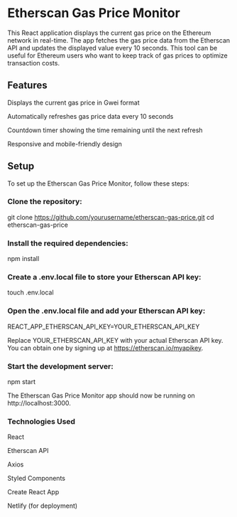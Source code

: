 # Etherscan Gas Price Monitor
This React application displays the current gas price on the Ethereum network in real-time. The app fetches the gas price data from the Etherscan API and updates the displayed value every 10 seconds. This tool can be useful for Ethereum users who want to keep track of gas prices to optimize transaction costs.

## Features
Displays the current gas price in Gwei format

Automatically refreshes gas price data every 10 seconds

Countdown timer showing the time remaining until the next refresh

Responsive and mobile-friendly design


## Setup
To set up the Etherscan Gas Price Monitor, follow these steps:

### Clone the repository:

git clone https://github.com/yourusername/etherscan-gas-price.git
cd etherscan-gas-price

### Install the required dependencies:

npm install

### Create a .env.local file to store your Etherscan API key:

touch .env.local

### Open the .env.local file and add your Etherscan API key:

REACT_APP_ETHERSCAN_API_KEY=YOUR_ETHERSCAN_API_KEY

Replace YOUR_ETHERSCAN_API_KEY with your actual Etherscan API key. You can obtain one by signing up at https://etherscan.io/myapikey.

### Start the development server:

npm start

The Etherscan Gas Price Monitor app should now be running on http://localhost:3000.

### Technologies Used
React

Etherscan API

Axios

Styled Components

Create React App

Netlify (for deployment)
